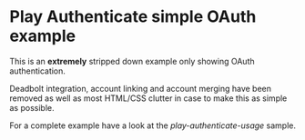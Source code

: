 # Play Authenticate simple OAuth example

This is an **extremely** stripped down example only showing OAuth authentication.

Deadbolt integration, account linking and account merging have been removed as well as most HTML/CSS clutter in case to make this as simple as possible.

For a complete example have a look at the *play-authenticate-usage* sample.